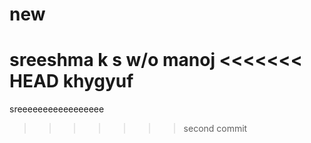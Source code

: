 # new
sreeshma k s
w/o manoj
<<<<<<< HEAD
khygyuf
=======
sreeeeeeeeeeeeeeeee
>>>>>>> second commit
